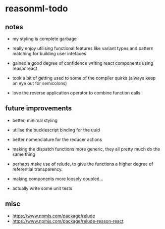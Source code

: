 # reasonml-todo

## notes

- my styling is complete garbage

- really enjoy utilising functional features like variant types and pattern matching for building user intefaces

- gained a good degree of confidence writing react components using reasonreact

- took a bit of getting used to some of the compiler quirks (always keep an eye out for semicolons)

- love the reverse application operator to combine function calls

## future improvements

- better, minimal styling

- utilise the bucklescript binding for the uuid

- better nomenclature for the reducer actions

- making the dispatch functions more generic, they all pretty much
  do the same thing

- perhaps make use of relude, to give the functions a higher degree of referential transparency.

- making components more loosely coupled...

- actually write some unit tests

## misc

- https://www.npmjs.com/package/relude
- https://www.npmjs.com/package/relude-reason-react
